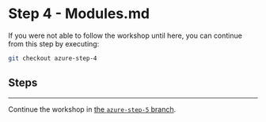 # Step 4 - Modules.md

If you were not able to follow the workshop until here, you can continue from this step by executing:

```bash
git checkout azure-step-4
```

## Steps

---

Continue the workshop in [the `azure-step-5` branch](https://github.com/artberri/101-terraform/blob/azure-step-5/instructions/step-5.md).
